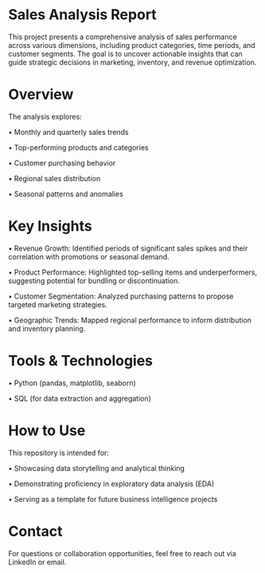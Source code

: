 # Sales Analysis Report

This project presents a comprehensive analysis of sales performance across various dimensions, including product categories, time periods, and customer segments. The goal is to uncover actionable insights that can guide strategic decisions in marketing, inventory, and revenue optimization.

#  Overview

The analysis explores:

•  Monthly and quarterly sales trends

•  Top-performing products and categories

•  Customer purchasing behavior

•  Regional sales distribution

•  Seasonal patterns and anomalies


# Key Insights

•  Revenue Growth: Identified periods of significant sales spikes and their correlation with promotions or seasonal demand.

•  Product Performance: Highlighted top-selling items and underperformers, suggesting potential for bundling or discontinuation.

•  Customer Segmentation: Analyzed purchasing patterns to propose targeted marketing strategies.

•  Geographic Trends: Mapped regional performance to inform distribution and inventory planning.


# Tools & Technologies

•  Python (pandas, matplotlib, seaborn)

•  SQL (for data extraction and aggregation)



# How to Use

This repository is intended for:

•  Showcasing data storytelling and analytical thinking

•  Demonstrating proficiency in exploratory data analysis (EDA)

•  Serving as a template for future business intelligence projects


# Contact

For questions or collaboration opportunities, feel free to reach out via LinkedIn or email.

